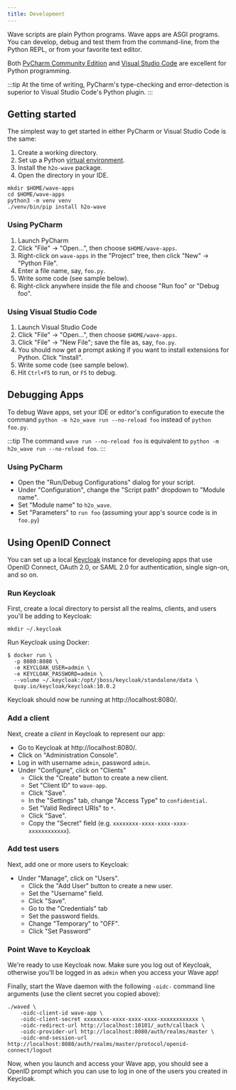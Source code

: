 ```yaml
---
title: Development
---
```


Wave scripts are plain Python programs. Wave apps are ASGI programs. You can develop, debug and test them from the command-line, from the Python REPL, or from your favorite text editor.

Both [PyCharm Community Edition](https://www.jetbrains.com/pycharm/download) and [Visual Studio Code](https://code.visualstudio.com/) are excellent for Python programming.

:::tip
At the time of writing, PyCharm's type-checking and error-detection is superior to Visual Studio Code's Python plugin.
:::

## Getting started

The simplest way to get started in either PyCharm or Visual Studio Code is the same: 
1. Create a working directory.
2. Set up a Python [virtual environment](https://docs.python.org/3/tutorial/venv.html).
3. Install the `h2o-wave` package.
4. Open the directory in your IDE.

```shell 
mkdir $HOME/wave-apps
cd $HOME/wave-apps
python3 -m venv venv
./venv/bin/pip install h2o-wave
```

### Using PyCharm 

1. Launch PyCharm
2. Click "File" -> "Open...", then choose `$HOME/wave-apps`.
3. Right-click on `wave-apps` in the "Project" tree, then click "New" -> "Python File".
4. Enter a file name, say, `foo.py`.
5. Write some code (see sample below).
6. Right-click anywhere inside the file and choose "Run foo" or "Debug foo".

### Using Visual Studio Code

1. Launch Visual Studio Code
2. Click "File" -> "Open...", then choose `$HOME/wave-apps`.
3. Click "File" -> "New File"; save the file as, say, `foo.py`.
4. You should now get a prompt asking if you want to install extensions for Python. Click "Install".
5. Write some code (see sample below).
6. Hit `Ctrl+F5` to run, or `F5` to debug.

## Debugging Apps

To debug Wave apps, set your IDE or editor's configuration to execute the command `python -m h2o_wave run --no-reload foo` instead of `python foo.py`.

:::tip
The command `wave run --no-reload foo` is equivalent to `python -m h2o_wave run --no-reload foo`.
:::

### Using PyCharm

- Open the "Run/Debug Configurations" dialog for your script.
- Under "Configuration", change the "Script path" dropdown to "Module name".
- Set "Module name" to `h2o_wave`.
- Set "Parameters" to `run foo` (assuming your app's source code is in `foo.py`)

## Using OpenID Connect

You can set up a local [Keycloak](https://www.keycloak.org/) instance for developing apps that use OpenID Connect, OAuth 2.0, or SAML 2.0 for authentication, single sign-on, and so on.

### Run Keycloak

First, create a local directory to persist all the realms, clients, and users you'll be adding to Keycloak:

```
mkdir ~/.keycloak
```

Run Keycloak using Docker:

```
$ docker run \
  -p 8080:8080 \
  -e KEYCLOAK_USER=admin \
  -e KEYCLOAK_PASSWORD=admin \
  --volume ~/.keycloak:/opt/jboss/keycloak/standalone/data \
  quay.io/keycloak/keycloak:10.0.2
```

Keycloak should now be running at http://localhost:8080/.

### Add a client

Next, create a *client* in Keycloak to represent our app:

- Go to Keycloak at http://localhost:8080/.
- Click on "Administration Console".
- Log in with username `admin`, password `admin`.
- Under "Configure", click on "Clients"
	- Click the "Create" button to create a new client.
	- Set "Client ID" to `wave-app`.
	- Click "Save".
	- In the "Settings" tab, change "Access Type" to `confidential`.
	- Set "Valid Redirect URIs" to `*`.
	- Click "Save".
	- Copy the "Secret" field (e.g. `xxxxxxxx-xxxx-xxxx-xxxx-xxxxxxxxxxxx`).

### Add test users

Next, add one or more users to Keycloak:

- Under "Manage", click on "Users".
	- Click the "Add User" button to create a new user.
	- Set the "Username" field.
	- Click "Save".
	- Go to the "Credentials" tab
	- Set the password fields.
	- Change "Temporary" to "OFF".
	- Click "Set Password"

### Point Wave to Keycloak

We're ready to use Keycloak now. Make sure you log out of Keycloak, otherwise you'll be logged in as `admin` when you access your Wave app!

Finally, start the Wave daemon with the following `-oidc-` command line arguments (use the client secret you copied above):

```
./waved \
    -oidc-client-id wave-app \
    -oidc-client-secret xxxxxxxx-xxxx-xxxx-xxxx-xxxxxxxxxxxx \
    -oidc-redirect-url http://localhost:10101/_auth/callback \
    -oidc-provider-url http://localhost:8080/auth/realms/master \
    -oidc-end-session-url http://localhost:8080/auth/realms/master/protocol/openid-connect/logout

```

Now, when you launch and access your Wave app, you should see a OpenID prompt which you can use to log in one of the users you created in Keycloak.
